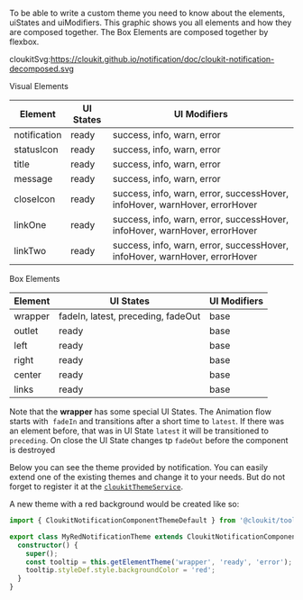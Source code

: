 To be able to write a custom theme you need to know about the elements, uiStates and uiModifiers.
This graphic shows you all elements and how they are composed together. The Box Elements are composed together by flexbox.

cloukitSvg:https://cloukit.github.io/notification/doc/cloukit-notification-decomposed.svg

Visual Elements

| Element | UI States | UI Modifiers |
|---------|----------|-------------|
| notification | ready | success, info, warn, error  |
| statusIcon | ready | success, info, warn, error |
| title | ready | success, info, warn, error |
| message | ready | success, info, warn, error |
| closeIcon | ready | success, info, warn, error, successHover, infoHover, warnHover, errorHover |
| linkOne | ready | success, info, warn, error, successHover, infoHover, warnHover, errorHover |
| linkTwo | ready | success, info, warn, error, successHover, infoHover, warnHover, errorHover |


Box Elements

| Element | UI States | UI Modifiers |
|---------|----------|-------------|
| wrapper | fadeIn, latest, preceding, fadeOut | base |
| outlet | ready | base |
| left | ready | base |
| right | ready | base |
| center | ready | base |
| links | ready | base |

Note that the **wrapper** has some special UI States. The Animation flow starts with  `fadeIn` and transitions after a short time to `latest`. If there was an element before, that was in UI State `latest` it will be transitioned to `preceding`.
On close the UI State changes tp `fadeOut` before the component is destroyed



Below you can see the theme provided by notification. You can easily extend one of the existing themes and change it to your needs. But do not forget to register it at the [`cloukitThemeService`](https://cloukit.github.io/#/guide/themeing).

A new theme with a red background would be created like so:

```typescript
import { CloukitNotificationComponentThemeDefault } from '@cloukit/tooltip';

export class MyRedNotificationTheme extends CloukitNotificationComponentThemeDefault {
  constructor() {
    super();
    const tooltip = this.getElementTheme('wrapper', 'ready', 'error');
    tooltip.styleDef.style.backgroundColor = 'red';
  }
}
```
